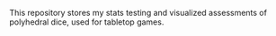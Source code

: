 This repository stores my stats testing and visualized assessments of polyhedral dice, used for tabletop games.
